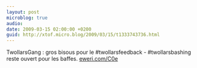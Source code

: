 ```yaml
---
layout: post
microblog: true
audio: 
date: 2009-03-15 02:00:00 +0200
guid: http://xtof.micro.blog/2009/03/15/t1333743736.html
---
```

TwollarsGang :  gros bisous pour le #twollarsfeedback - #twollarsbashing reste ouvert pour les baffes. [eweri.com/C0e](http://eweri.com/C0e)
